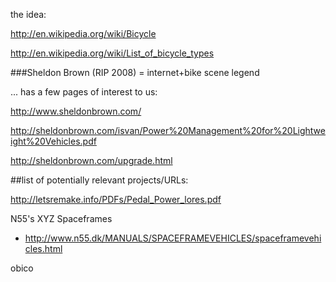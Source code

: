 the idea:

http://en.wikipedia.org/wiki/Bicycle

http://en.wikipedia.org/wiki/List_of_bicycle_types



###Sheldon Brown (RIP 2008) = internet+bike scene legend

... has a few pages of interest to us:

http://www.sheldonbrown.com/

http://sheldonbrown.com/isvan/Power%20Management%20for%20Lightweight%20Vehicles.pdf

http://sheldonbrown.com/upgrade.html



##list of potentially relevant projects/URLs:

http://letsremake.info/PDFs/Pedal_Power_lores.pdf





N55's XYZ Spaceframes

  - http://www.n55.dk/MANUALS/SPACEFRAMEVEHICLES/spaceframevehicles.html


obico
